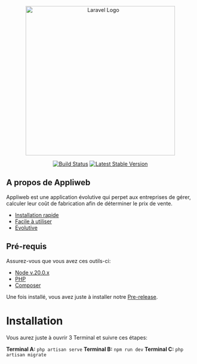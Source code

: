 <p align="center"><a target="_blank"><img src="https://raw.githubusercontent.com/laravel/art/master/logo-lockup/5%20SVG/2%20CMYK/1%20Full%20Color/laravel-logolockup-cmyk-red.svg" width="400" alt="Laravel Logo"></a></p>

<p align="center">
<a href="https://github.com/laravel/framework/actions"><img src="https://github.com/laravel/framework/workflows/tests/badge.svg" alt="Build Status"></a>
<a href="https://packagist.org/packages/laravel/framework"><img src="https://img.shields.io/packagist/v/laravel/framework" alt="Latest Stable Version"></a>
</p>

## A propos de Appliweb

Appliweb est une application évolutive qui perpet aux entreprises de gérer, calculer leur coût de fabrication afin de déterminer le prix de vente.

- [Installation rapide](https://github.com/SQTZ/Laravel-web/)
- [Facile à utiliser](https://github.com/SQTZ/Laravel-web)
- [Evolutive](https://github.com/SQTZ/Laravel-web)

## Pré-requis

Assurez-vous que vous avez ces outils-ci:

- [Node v.20.0.x](https://nodejs.org/fr)
- [PHP](https://www.php.net/downloads.php)
- [Composer](https://getcomposer.org/download/)

Une fois installé, vous avez juste à installer notre [Pre-release](https://github.com/SQTZ/Laravel-web/releases/tag/pre-release).


# Installation
Vous aurez juste à ouvrir 3 Terminal et suivre ces étapes:

**Terminal A:** ``php artisan serve``
**Terminal B:** ``npm run dev``
**Terminal C:** ``php artisan migrate``
